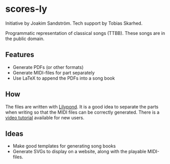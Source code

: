 # scores-ly

Initiative by Joakim Sandström. Tech support by Tobias Skarhed.

Programmatic representation of classical songs (TTBB). These songs are in the public domain.

## Features

- Generate PDFs (or other formats)
- Generate MIDI-files for part separately
- Use LaTeX to append the PDFs into a song book

## How

The files are written with [Lilypond](http://lilypond.org/). It is a good idea to separate the parts when writing so that the MIDI files can be correctly generated. There is a [video tutorial](https://www.youtube.com/watch?v=tclwyZr08bE) available for new users.

## Ideas
- Make good templates for generating song books
- Generate SVGs to display on a website, along with the playable MIDI-files.
